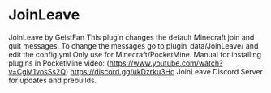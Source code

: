 # JoinLeave
JoinLeave by GeistFan
This plugin changes the default Minecraft join and quit messages.
To change the messages go to plugin_data/JoinLeave/ and edit the config.yml
Only use for Minecraft/PocketMine.
Manual for installing plugins in PocketMine video: (https://www.youtube.com/watch?v=CgM1vosSs2Q)
https://discord.gg/ukDzrku3Hc
JoinLeave Discord Server for updates and prebuilds.

